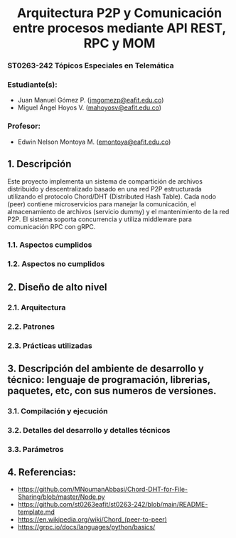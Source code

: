 <div align="center">

# Arquitectura P2P y Comunicación entre procesos mediante API REST, RPC y MOM

</div>

### ST0263-242 Tópicos Especiales en Telemática

### Estudiante(s):
- Juan Manuel Gómez P. (jmgomezp@eafit.edu.co)
- Miguel Ángel Hoyos V. (mahoyosv@eafit.edu.co)

### Profesor:
- Edwin Nelson Montoya M. (emontoya@eafit.edu.co)

## 1. Descripción

Este proyecto implementa un sistema de compartición de archivos distribuido y descentralizado basado en una red P2P estructurada utilizando el protocolo Chord/DHT (Distributed Hash Table). Cada nodo (peer) contiene microservicios para manejar la comunicación, el almacenamiento de archivos (servicio dummy) y el mantenimiento de la red P2P. El sistema soporta concurrencia y utiliza middleware para comunicación RPC con gRPC.

### 1.1. Aspectos cumplidos

### 1.2. Aspectos no cumplidos

## 2. Diseño de alto nivel

### 2.1. Arquitectura

### 2.2. Patrones

### 2.3. Prácticas utilizadas

## 3. Descripción del ambiente de desarrollo y técnico: lenguaje de programación, librerias, paquetes, etc, con sus numeros de versiones.

### 3.1. Compilación y ejecución
### 3.2. Detalles del desarrollo y detalles técnicos
### 3.3. Parámetros

## 4. Referencias:
- https://github.com/MNoumanAbbasi/Chord-DHT-for-File-Sharing/blob/master/Node.py
- https://github.com/st0263eafit/st0263-242/blob/main/README-template.md
- https://en.wikipedia.org/wiki/Chord_(peer-to-peer)
- https://grpc.io/docs/languages/python/basics/